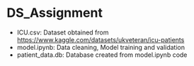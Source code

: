 # DS_Assignment

- ICU.csv: Dataset obtained from https://www.kaggle.com/datasets/ukveteran/icu-patients 
- model.ipynb: Data cleaning, Model training and validation
- patient_data.db: Database created from model.ipynb code
